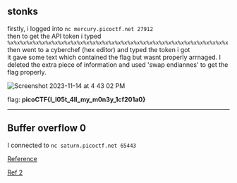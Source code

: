 ## stonks 

firstly, i logged into `nc mercury.picoctf.net 27912 `
\
then to get the API token i typed `%x%x%x%x%x%x%x%x%x%x%x%x%x%x%x%x%x%x%x%x%x%x%x%x%x%x%x%x%x%x%x%x%x%x%x`
\
then went to a cyberchef (hex editor) and typed the token i got 
\
it gave some text which contained the flag but wasnt properly arrnaged. I deleted the extra piece of information and used 'swap endiannes' to get the flag properly.

![Screenshot 2023-11-14 at 4 43 02 PM](https://github.com/ArnDev7/picoCTF_writeup/assets/148140634/fda4f76f-0eab-4c8d-a6bb-a051c7ece820)

flag: **picoCTF{I_l05t_4ll_my_m0n3y_1cf201a0}**

---

## Buffer overflow 0

I connected to `nc saturn.picoctf.net 65443` 


[Reference](https://programmingfire.com/picoctf-2022-binary-exploitation-buffer-overflow-0)

[Ref 2](https://linux.die.net/man/1/xa)


